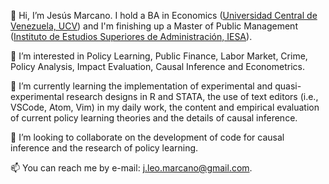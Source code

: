 👋 Hi, I’m Jesús Marcano. I hold a BA in Economics ([Universidad Central de Venezuela, UCV](http://www.ucv.ve/)) and I'm finishing up a
Master of Public Management ([Instituto de Estudios Superiores de Administración, IESA](http://www.iesa.edu.ve/)).

👀 I’m interested in Policy Learning, Public Finance, Labor Market, Crime, Policy Analysis, Impact Evaluation, Causal Inference and 
Econometrics.

🌱 I’m currently learning the implementation of experimental and quasi-experimental research designs in R and STATA, the use of text
editors (i.e., VSCode, Atom, Vim) in my daily work, the content and empirical evaluation of current policy learning theories and the
details of causal inference.

💞️ I’m looking to collaborate on the development of code for causal inference and the research of policy learning.

📫 You can reach me by e-mail: j.leo.marcano@gmail.com.

<!---
jleomarcano/jleomarcano is a ✨ special ✨ repository because its `README.md` (this file) appears on your GitHub profile.
You can click the Preview link to take a look at your changes.
--->
